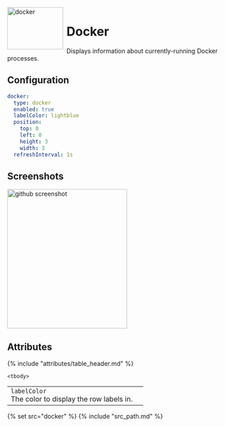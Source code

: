 <img src="/assets/services/docker.png" width="128" height="97" alt="docker" title="docker" style="float: left; padding-right: 8px;" />

# Docker

Displays information about currently-running Docker processes.

## Configuration

```yaml
docker:
  type: docker
  enabled: true
  labelColor: lightblue
  position:
    top: 0
    left: 0
    height: 3
    width: 3
  refreshInterval: 1s
```

## Screenshots

<img class="screenshot" src="/assets/modules/docker.png" width="275" height="320" alt="github screenshot" />

## Attributes

<table>
    {% include "attributes/table_header.md" %}

    <tbody>
<tr>
    <td>
        <code>labelColor</code>
        <br />
        The color to display the row labels in.
    </td>
    <td></td>
</tr>
    </tbody>
</table>

{% set src="docker" %}
{% include "src_path.md" %}